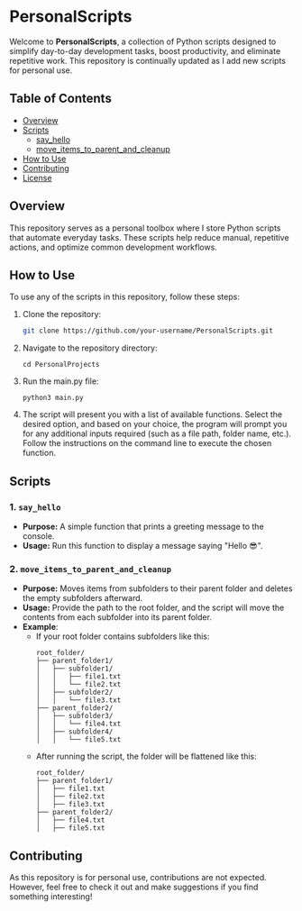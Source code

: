 # PersonalScripts

Welcome to **PersonalScripts**, a collection of Python scripts designed to simplify day-to-day development tasks, boost productivity, and eliminate repetitive work. This repository is continually updated as I add new scripts for personal use.

## Table of Contents

- [Overview](#overview)
- [Scripts](#scripts)
  - [say_hello](#say_hello)
  - [move_items_to_parent_and_cleanup](#move_items_to_parent_and_cleanup)
- [How to Use](#how-to-use)
- [Contributing](#contributing)
- [License](#license)

## Overview

This repository serves as a personal toolbox where I store Python scripts that automate everyday tasks. These scripts help reduce manual, repetitive actions, and optimize common development workflows.

## How to Use

To use any of the scripts in this repository, follow these steps:

1. Clone the repository:
    ```bash
    git clone https://github.com/your-username/PersonalScripts.git
    ```
2. Navigate to the repository directory:
    ```
    cd PersonalProjects
    ```
3. Run the main.py file:
    ```
    python3 main.py
    ```
4. The script will present you with a list of available functions. Select the desired option, and based on your choice, the program will prompt you for any additional inputs required (such as a file path, folder name, etc.). Follow the instructions on the command line to execute the chosen function.

## Scripts

### 1. `say_hello`

- **Purpose:** A simple function that prints a greeting message to the console.
- **Usage:** Run this function to display a message saying "Hello 😎".
  
### 2. `move_items_to_parent_and_cleanup`

- **Purpose:** Moves items from subfolders to their parent folder and deletes the empty subfolders afterward.
- **Usage:** Provide the path to the root folder, and the script will move the contents from each subfolder into its parent folder.
- **Example**:
   - If your root folder contains subfolders like this:
     ```
     root_folder/
     ├── parent_folder1/
     │   ├── subfolder1/
     │   │   ├── file1.txt
     │   │   └── file2.txt
     │   ├── subfolder2/
     │   │   └── file3.txt
     ├── parent_folder2/
     │   ├── subfolder3/
     │   │   └── file4.txt
     │   ├── subfolder4/
     │   │   └── file5.txt
     ```
   - After running the script, the folder will be flattened like this:
     ```
     root_folder/
     ├── parent_folder1/
     │   ├── file1.txt
     │   ├── file2.txt
     │   ├── file3.txt
     ├── parent_folder2/
     │   ├── file4.txt
     │   ├── file5.txt
     ```

## Contributing
As this repository is for personal use, contributions are not expected. However, feel free to check it out and make suggestions if you find something interesting!